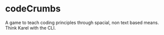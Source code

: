 # codeCrumbs
A game to teach coding principles through spacial, non text based means.  Think Karel with the CLI.  
